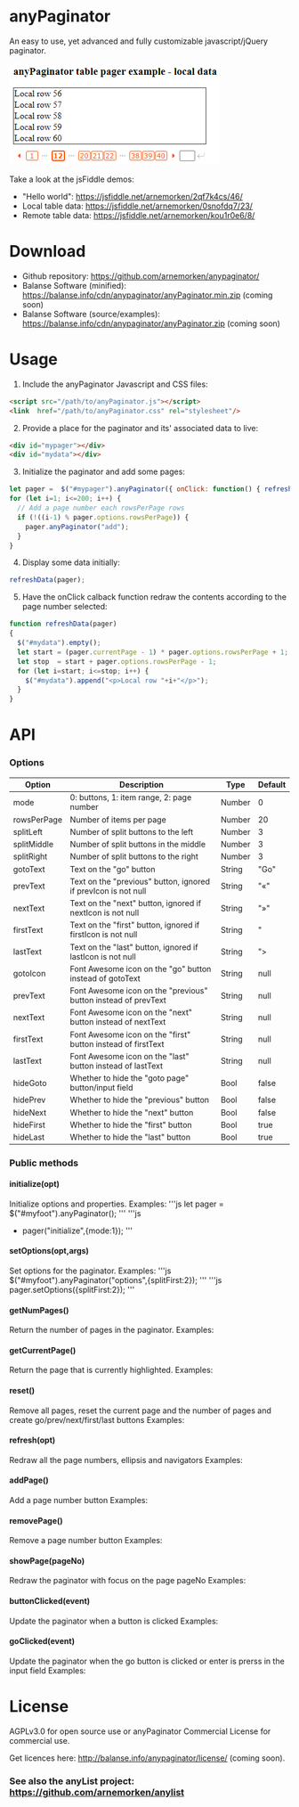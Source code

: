 # anyPaginator
An easy to use, yet advanced and fully customizable javascript/jQuery paginator. 

<img src="examples/anyPaginator1.png"><br/>

Take a look at the jsFiddle demos:

* "Hello world":     https://jsfiddle.net/arnemorken/2qf7k4cs/46/
* Local table data:  https://jsfiddle.net/arnemorken/0snofdq7/23/
* Remote table data: https://jsfiddle.net/arnemorken/kou1r0e6/8/

# Download

- Github repository:                  https://github.com/arnemorken/anypaginator/
- Balanse Software (minified):        https://balanse.info/cdn/anypaginator/anyPaginator.min.zip (coming soon)
- Balanse Software (source/examples): https://balanse.info/cdn/anypaginator/anyPaginator.zip (coming soon)

# Usage

1. Include the anyPaginator Javascript and CSS files:

```html
<script src="/path/to/anyPaginator.js"></script>
<link  href="/path/to/anyPaginator.css" rel="stylesheet"/>
```

2. Provide a place for the paginator and its' associated data to live:
```html
<div id="mypager"></div>
<div id="mydata"></div>
```

3. Initialize the paginator and add some pages:
```js
let pager =  $("#mypager").anyPaginator({ onClick: function() { refreshData(pager); } });
for (let i=1; i<=200; i++) {
  // Add a page number each rowsPerPage rows
  if (!((i-1) % pager.options.rowsPerPage)) {
    pager.anyPaginator("add");
  }
}
```

4. Display some data initially:
```js
refreshData(pager);
```

5. Have the onClick calback function redraw the contents according to the page number selected:
```js
function refreshData(pager)
{
  $("#mydata").empty();
  let start = (pager.currentPage - 1) * pager.options.rowsPerPage + 1;
  let stop  = start + pager.options.rowsPerPage - 1;
  for (let i=start; i<=stop; i++) {
    $("#mydata").append("<p>Local row "+i+"</p>");
  }
}
```

# API

### Options

| Option                       | Description                                                    | Type                         | Default                    |
| ---------------------------- | -------------------------------------------------------------- | ---------------------------- | -------------------------- |
| mode                         | 0: buttons, 1: item range, 2: page number                      | Number                       | 0                          |
| rowsPerPage                  | Number of items per page                                       | Number                       | 20                         |
| splitLeft                    | Number of split buttons to the left                            | Number                       | 3                          |
| splitMiddle                  | Number of split buttons in the middle                          | Number                       | 3                          |
| splitRight                   | Number of split buttons to the right                           | Number                       | 3                          |
| gotoText                     | Text on the "go" button                                        | String                       | "Go"                       |
| prevText                     | Text on the "previous" button, ignored if prevIcon is not null | String                       | "&laquo;"                  |
| nextText                     | Text on the "next" button, ignored if nextIcon is not null     | String                       | "&raquo;"                  |
| firstText                    | Text on the "first" button, ignored if firstIcon is not null   | String                       | "|<"                       |
| lastText                     | Text on the "last" button, ignored if lastIcon is not null     | String                       | ">|"                       |
| gotoIcon                     | Font Awesome icon on the "go" button instead of gotoText       | String                       | null                       |
| prevText                     | Font Awesome icon on the "previous" button instead of prevText | String                       | null                       |
| nextText                     | Font Awesome icon on the "next" button instead of nextText     | String                       | null                       |
| firstText                    | Font Awesome icon on the "first" button instead of firstText   | String                       | null                       |
| lastText                     | Font Awesome icon on the "last" button instead of lastText     | String                       | null                       |
| hideGoto                     | Whether to hide the "goto page" button/input field             | Bool                         | false                      |
| hidePrev                     | Whether to hide the "previous" button                          | Bool                         | false                      |
| hideNext                     | Whether to hide the "next" button                              | Bool                         | false                      |
| hideFirst                    | Whether to hide the "first" button                             | Bool                         | true                       |
| hideLast                     | Whether to hide the "last" button                              | Bool                         | true                       |

### Public methods

#### initialize(opt)
Initialize options and properties.
Examples: 
'''js
let pager = $("#myfoot").anyPaginator();
'''
'''js
 - pager("initialize",{mode:1});
'''

#### setOptions(opt,args)
Set options for the paginator.
Examples: 
'''js
$("#myfoot").anyPaginator("options",{splitFirst:2});
'''
'''js
pager.setOptions({splitFirst:2});
'''

#### getNumPages()
Return the number of pages in the paginator.
Examples: 

#### getCurrentPage()
Return the page that is currently highlighted.
Examples: 

#### reset()
Remove all pages, reset the current page and the number of pages and create go/prev/next/first/last buttons
Examples: 

#### refresh(opt)
Redraw all the page numbers, ellipsis and navigators
Examples: 

#### addPage()
Add a page number button
Examples: 

#### removePage()
Remove a page number button
Examples: 

#### showPage(pageNo)
Redraw the paginator with focus on the page pageNo
Examples: 

#### buttonClicked(event)
Update the paginator when a button is clicked
Examples: 

#### goClicked(event)
Update the paginator when the go button is clicked or enter is prerss in the input field
Examples: 

# License

AGPLv3.0 for open source use or anyPaginator Commercial License for commercial use.

Get licences here: http://balanse.info/anypaginator/license/ (coming soon).

### See also the anyList project: https://github.com/arnemorken/anylist
